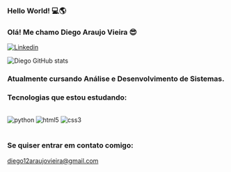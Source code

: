 ### Hello World! 💻🌎
### Olá! Me chamo Diego Araujo Vieira 😎
[![Linkedin](https://img.shields.io/badge/LinkedIn-0077B5?style=for-the-badge&logo=linkedin&logoColor=white)](https://www.linkedin.com/in/diego-araujo-vieira-306771176/)

![Diego GitHub stats](https://github-readme-stats.vercel.app/api?username=diegoAraujoVieira&show_icons=true&theme=tokyonight)

### Atualmente cursando Análise e Desenvolvimento de Sistemas.
### Tecnologias que estou estudando:
<div style='display: inline_block'><br/>
    <img alt='python' src='https://img.shields.io/badge/Python-14354C?style=for-the-badge&logo=python&logoColor=white'>
    <img alt='html5' src='https://img.shields.io/badge/HTML5-E34F26?style=for-the-badge&logo=html5&logoColor=white'>
    <img alt='css3' src='https://img.shields.io/badge/CSS3-1572B6?style=for-the-badge&logo=css3&logoColor=white'>
</div><br/>

### Se quiser entrar em contato comigo:
diego12araujovieira@gmail.com

